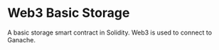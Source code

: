 # Web3 Basic Storage
A basic storage smart contract in Solidity. Web3 is used to connect to Ganache.
